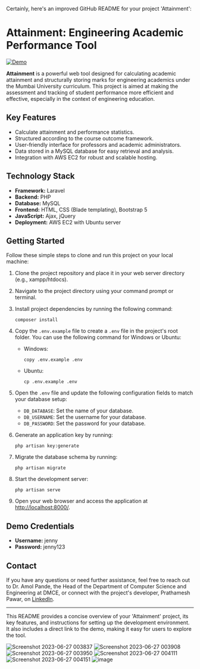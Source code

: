 
Certainly, here's an improved GitHub README for your project 'Attainment':

# Attainment: Engineering Academic Performance Tool

[![Demo](https://img.shields.io/badge/Demo-Access%20Now-brightgreen)](http://15.206.117.30/auth/login)

**Attainment** is a powerful web tool designed for calculating academic attainment and structurally storing marks for engineering academics under the Mumbai University curriculum. This project is aimed at making the assessment and tracking of student performance more efficient and effective, especially in the context of engineering education.

## Key Features

- Calculate attainment and performance statistics.
- Structured according to the course outcome framework.
- User-friendly interface for professors and academic administrators.
- Data stored in a MySQL database for easy retrieval and analysis.
- Integration with AWS EC2 for robust and scalable hosting.

## Technology Stack

- **Framework:** Laravel
- **Backend:** PHP
- **Database:** MySQL
- **Frontend:** HTML, CSS (Blade templating), Bootstrap 5
- **JavaScript:** Ajax, jQuery
- **Deployment:** AWS EC2 with Ubuntu server

## Getting Started

Follow these simple steps to clone and run this project on your local machine:

1. Clone the project repository and place it in your web server directory (e.g., xampp/htdocs).

2. Navigate to the project directory using your command prompt or terminal.

3. Install project dependencies by running the following command:
   ```shell
   composer install
   ```

4. Copy the `.env.example` file to create a `.env` file in the project's root folder. You can use the following command for Windows or Ubuntu:
   - Windows:
     ```shell
     copy .env.example .env
     ```
   - Ubuntu:
     ```shell
     cp .env.example .env
     ```

5. Open the `.env` file and update the following configuration fields to match your database setup:
   - `DB_DATABASE`: Set the name of your database.
   - `DB_USERNAME`: Set the username for your database.
   - `DB_PASSWORD`: Set the password for your database.

6. Generate an application key by running:
   ```shell
   php artisan key:generate
   ```

7. Migrate the database schema by running:
   ```shell
   php artisan migrate
   ```

8. Start the development server:
   ```shell
   php artisan serve
   ```

9. Open your web browser and access the application at [http://localhost:8000/](http://localhost:8000/).

## Demo Credentials

- **Username:** jenny
- **Password:** jenny123

## Contact

If you have any questions or need further assistance, feel free to reach out to Dr. Amol Pande, the Head of the Department of Computer Science and Engineering at DMCE, or connect with the project's developer, Prathamesh Pawar, on [LinkedIn](https://www.linkedin.com/in/prathamesh-pawar-a87744215/).

---

This README provides a concise overview of your 'Attainment' project, its key features, and instructions for setting up the development environment. It also includes a direct link to the demo, making it easy for users to explore the tool.



![Screenshot 2023-06-27 003837](https://github.com/PrathameshPawar119/attainment/assets/104665278/d9c03698-ea04-4bc0-bc4a-95862729f57f)
![Screenshot 2023-06-27 003908](https://github.com/PrathameshPawar119/attainment/assets/104665278/176d78d8-131d-4f06-9ab7-4d1346f64016)
![Screenshot 2023-06-27 003950](https://github.com/PrathameshPawar119/attainment/assets/104665278/7bf58ce0-e4d0-4917-9934-581b0c4859db)
![Screenshot 2023-06-27 004111](https://github.com/PrathameshPawar119/attainment/assets/104665278/1784b377-16e7-4bdf-8a63-e3169e27d04a)
![Screenshot 2023-06-27 004151](https://github.com/PrathameshPawar119/attainment/assets/104665278/f7234c4c-e81b-4d19-a0a8-e7aa57526642)
![image](https://github.com/PrathameshPawar119/attainment/assets/104665278/c31706d3-f8eb-422f-b1f0-4b6b8f61d3a9)

